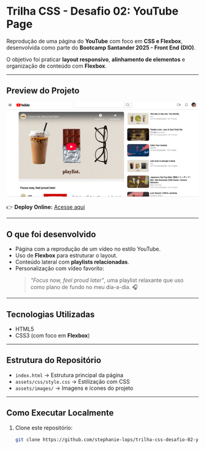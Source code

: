 # Trilha CSS - Desafio 02: YouTube Page

Reprodução de uma página do **YouTube** com foco em **CSS e Flexbox**, desenvolvida como parte do **Bootcamp Santander 2025 - Front End (DIO)**.  

O objetivo foi praticar **layout responsivo**, **alinhamento de elementos** e organização de conteúdo com **Flexbox**.

---

## Preview do Projeto
![Preview da Página](assets/images/preview.PNG)

👉 **Deploy Online:** [Acesse aqui](https://trilha-css-desafio-02-youtube-page.vercel.app/)

---

## O que foi desenvolvido
- Página com a reprodução de um vídeo no estilo YouTube.  
- Uso de **Flexbox** para estruturar o layout.  
- Conteúdo lateral com **playlists relacionadas**.  
- Personalização com vídeo favorito:  
  > *"Focus now, feel proud later"*, uma playlist relaxante que uso como plano de fundo no meu dia-a-dia. 🎧

---

## Tecnologias Utilizadas
- HTML5  
- CSS3 (com foco em **Flexbox**)  

---

## Estrutura do Repositório
- `index.html` → Estrutura principal da página  
- `assets/css/style.css` → Estilização com CSS  
- `assets/images/` → Imagens e ícones do projeto  

---

## Como Executar Localmente
1. Clone este repositório:
   ```bash
   git clone https://github.com/stephanie-lops/trilha-css-desafio-02-youtube-page.git
